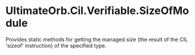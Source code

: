 # UltimateOrb.Cil.Verifiable.SizeOfModule
Provides static methods for getting the managed size  (the result of the CIL 'sizeof' instruction) of the specified type.
